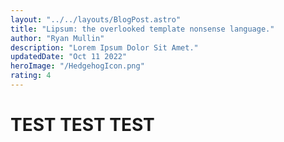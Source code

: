 ```yaml
---
layout: "../../layouts/BlogPost.astro"
title: "Lipsum: the overlooked template nonsense language."
author: "Ryan Mullin"
description: "Lorem Ipsum Dolor Sit Amet."
updatedDate: "Oct 11 2022"
heroImage: "/HedgehogIcon.png"
rating: 4
---
```


# TEST TEST TEST